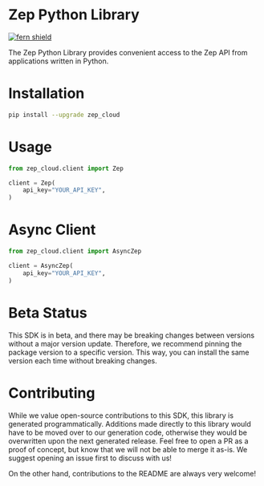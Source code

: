 <!-- Begin Title, generated by Fern  -->
# Zep Python Library

[![fern shield](https://img.shields.io/badge/%F0%9F%8C%BF-SDK%20generated%20by%20Fern-brightgreen)](https://github.com/fern-api/fern)

The Zep Python Library provides convenient access to the Zep API from applications written in Python.
<!-- End Title  -->

<!-- Begin Installation, generated by Fern  -->
# Installation

```sh
pip install --upgrade zep_cloud
```
<!-- End Installation  -->

<!-- Begin Usage, generated by Fern  -->
# Usage

```python
from zep_cloud.client import Zep

client = Zep(
    api_key="YOUR_API_KEY",
)
```
<!-- End Usage  -->

<!-- Begin Async Usage, generated by Fern  -->
# Async Client

```python
from zep_cloud.client import AsyncZep

client = AsyncZep(
    api_key="YOUR_API_KEY",
)
```
<!-- End Async Usage  -->

<!-- Begin Status, generated by Fern  -->
# Beta Status

This SDK is in beta, and there may be breaking changes between versions without a major 
version update. Therefore, we recommend pinning the package version to a specific version. 
This way, you can install the same version each time without breaking changes.
<!-- End Status  -->

<!-- Begin Contributing, generated by Fern  -->
# Contributing

While we value open-source contributions to this SDK, this library is generated programmatically. 
Additions made directly to this library would have to be moved over to our generation code, 
otherwise they would be overwritten upon the next generated release. Feel free to open a PR as
 a proof of concept, but know that we will not be able to merge it as-is. We suggest opening 
an issue first to discuss with us!

On the other hand, contributions to the README are always very welcome!
<!-- End Contributing  -->

